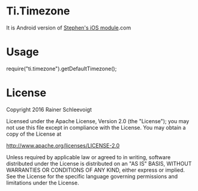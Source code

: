 Ti.Timezone
===========

It is Android version of [Stephen's iOS module](https://github.com/stephenfeather/ti.timezone).com


Usage
=====

require("ti.timezone").getDefaultTimezone();


License
=======
Copyright 2016 Rainer Schleevoigt

Licensed under the Apache License, Version 2.0 (the "License"); you may not use this file except in compliance with the License. You may obtain a copy of the License at

http://www.apache.org/licenses/LICENSE-2.0

Unless required by applicable law or agreed to in writing, software distributed under the License is distributed on an "AS IS" BASIS, WITHOUT WARRANTIES OR CONDITIONS OF ANY KIND, either express or implied. See the License for the specific language governing permissions and limitations under the License.